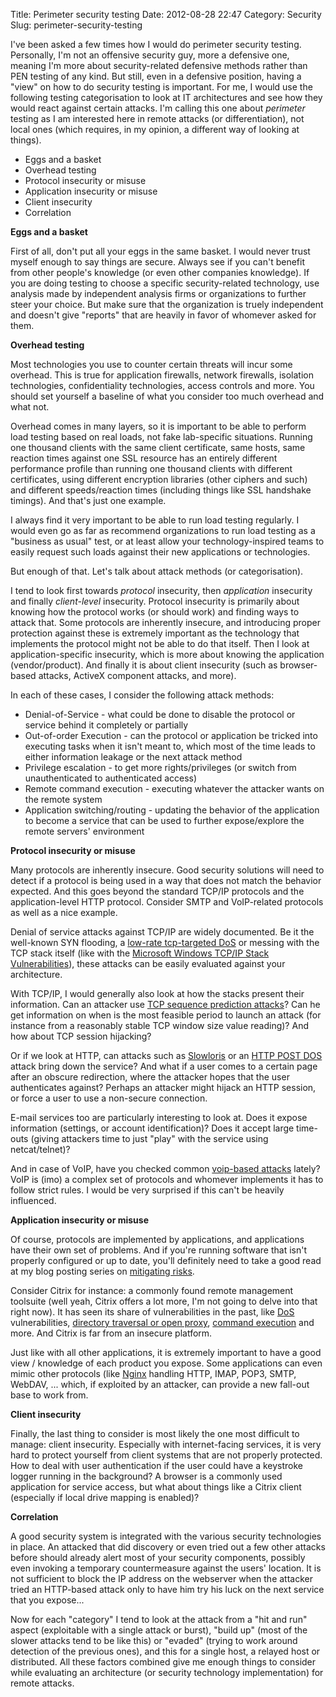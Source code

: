 Title: Perimeter security testing
Date: 2012-08-28 22:47
Category: Security
Slug: perimeter-security-testing

I've been asked a few times how I would do perimeter security testing.
Personally, I'm not an offensive security guy, more a defensive one,
meaning I'm more about security-related defensive methods rather than
PEN testing of any kind. But still, even in a defensive position, having
a "view" on how to do security testing is important. For me, I would use
the following testing categorisation to look at IT architectures and see
how they would react against certain attacks. I'm calling this one about
*perimeter* testing as I am interested here in remote attacks (or
differentiation), not local ones (which requires, in my opinion, a
different way of looking at things).

-   Eggs and a basket
-   Overhead testing
-   Protocol insecurity or misuse
-   Application insecurity or misuse
-   Client insecurity
-   Correlation

**Eggs and a basket**

First of all, don't put all your eggs in the same basket. I would never
trust myself enough to say things are secure. Always see if you can't
benefit from other people's knowledge (or even other companies
knowledge). If you are doing testing to choose a specific
security-related technology, use analysis made by independent analysis
firms or organizations to further steer your choice. But make sure that
the organization is truely independent and doesn't give "reports" that
are heavily in favor of whomever asked for them.

**Overhead testing**

Most technologies you use to counter certain threats will incur some
overhead. This is true for application firewalls, network firewalls,
isolation technologies, confidentiality technologies, access controls
and more. You should set yourself a baseline of what you consider too
much overhead and what not.

Overhead comes in many layers, so it is important to be able to perform
load testing based on real loads, not fake lab-specific situations.
Running one thousand clients with the same client certificate, same
hosts, same reaction times against one SSL resource has an entirely
different performance profile than running one thousand clients with
different certificates, using different encryption libraries (other
ciphers and such) and different speeds/reaction times (including things
like SSL handshake timings). And that's just one example.

I always find it very important to be able to run load testing
regularly. I would even go as far as recommend organizations to run load
testing as a "business as usual" test, or at least allow your
technology-inspired teams to easily request such loads against their new
applications or technologies.

But enough of that. Let's talk about attack methods (or categorisation).

I tend to look first towards *protocol* insecurity, then *application*
insecurity and finally *client-level* insecurity. Protocol insecurity is
primarily about knowing how the protocol works (or should work) and
finding ways to attack that. Some protocols are inherently insecure, and
introducing proper protection against these is extremely important as
the technology that implements the protocol might not be able to do that
itself. Then I look at application-specific insecurity, which is more
about knowing the application (vendor/product). And finally it is about
client insecurity (such as browser-based attacks, ActiveX component
attacks, and more).

In each of these cases, I consider the following attack methods:

-   Denial-of-Service - what could be done to disable the protocol or
    service behind it completely or partially
-   Out-of-order Execution - can the protocol or application be tricked
    into executing tasks when it isn't meant to, which most of the time
    leads to either information leakage or the next attack method
-   Privilege escalation - to get more rights/privileges (or switch from
    unauthenticated to authenticated access)
-   Remote command execution - executing whatever the attacker wants on
    the remote system
-   Application switching/routing - updating the behavior of the
    application to become a service that can be used to further
    expose/explore the remote servers' environment

**Protocol insecurity or misuse**

Many protocols are inherently insecure. Good security solutions will
need to detect if a protocol is being used in a way that does not match
the behavior expected. And this goes beyond the standard TCP/IP
protocols and the application-level HTTP protocol. Consider SMTP and
VoIP-related protocols as well as a nice example.

Denial of service attacks against TCP/IP are widely documented. Be it
the well-known SYN flooding, a [low-rate tcp-targeted
DoS](http://www-ece.rice.edu/networks/papers/lrdos.pdf) or messing with
the TCP stack itself (like with the [Microsoft Windows TCP/IP Stack
Vulnerabilities](http://support.microsoft.com/kb/2563894)), these
attacks can be easily evaluated against your architecture.

With TCP/IP, I would generally also look at how the stacks present their
information. Can an attacker use [TCP sequence prediction
attacks](https://en.wikipedia.org/wiki/TCP_sequence_prediction_attack)?
Can he get information on when is the most feasible period to launch an
attack (for instance from a reasonably stable TCP window size value
reading)? And how about TCP session hijacking?

Or if we look at HTTP, can attacks such as
[Slowloris](http://ha.ckers.org/slowloris/) or an [HTTP POST
DOS](http://www.acunetix.com/blog/web-security-zone/articles/http-post-denial-service/)
attack bring down the service? And what if a user comes to a certain
page after an obscure redirection, where the attacker hopes that the
user authenticates against? Perhaps an attacker might hijack an HTTP
session, or force a user to use a non-secure connection.

E-mail services too are particularly interesting to look at. Does it
expose information (settings, or account identification)? Does it accept
large time-outs (giving attackers time to just "play" with the service
using netcat/telnet)?

And in case of VoIP, have you checked common [voip-based
attacks](http://www.slideshare.net/null0x00/voip-vulnerabilities-and-attacks)
lately? VoIP is (imo) a complex set of protocols and whomever implements
it has to follow strict rules. I would be very surprised if this can't
be heavily influenced.

**Application insecurity or misuse**

Of course, protocols are implemented by applications, and applications
have their own set of problems. And if you're running software that
isn't properly configured or up to date, you'll definitely need to take
a good read at my blog posting series on [mitigating
risks](http://blog.siphos.be/2011/09/mitigating-risks-part-1/).

Consider Citrix for instance: a commonly found remote management
toolsuite (well yeah, Citrix offers a lot more, I'm not going to delve
into that right now). It has seen its share of vulnerabilities in the
past, like [DoS](http://support.citrix.com/article/CTX121172)
vulnerabilities, [directory traversal or open
proxy](http://support.citrix.com/article/CTX133648), [command
execution](http://www.vsecurity.com/resources/advisory/20101221-1/) and
more. And Citrix is far from an insecure platform.

Just like with all other applications, it is extremely important to have
a good view / knowledge of each product you expose. Some applications
can even mimic other protocols (like
[Nginx](http://wiki.nginx.org/Modules) handling HTTP, IMAP, POP3, SMTP,
WebDAV, ... which, if exploited by an attacker, can provide a new
fall-out base to work from.

**Client insecurity**

Finally, the last thing to consider is most likely the one most
difficult to manage: client insecurity. Especially with internet-facing
services, it is very hard to protect yourself from client systems that
are not properly protected. How to deal with user authentication if the
user could have a keystroke logger running in the background? A browser
is a commonly used application for service access, but what about things
like a Citrix client (especially if local drive mapping is enabled)?

**Correlation**

A good security system is integrated with the various security
technologies in place. An attacked that did discovery or even tried out
a few other attacks before should already alert most of your security
components, possibly even invoking a temporary countermeasure against
the users' location. It is not sufficient to block the IP address on the
webserver when the attacker tried an HTTP-based attack only to have him
try his luck on the next service that you expose...

Now for each "category" I tend to look at the attack from a "hit and
run" aspect (exploitable with a single attack or burst), "build up"
(most of the slower attacks tend to be like this) or "evaded" (trying to
work around detection of the previous ones), and this for a single host,
a relayed host or distributed. All these factors combined give me enough
things to consider while evaluating an architecture (or security
technology implementation) for remote attacks.
